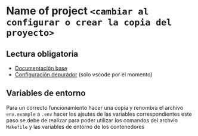# Name of project `<cambiar al configurar o crear la copia del proyecto>`

## Lectura obligatoria
 - [Documentación base](document/BOILERPLATE.md)
 - [Configuración depurador](document/DEBUG-CONF.md) (solo vscode por el momento) 


## Variables de entorno 
Para un correcto funcionamiento hacer una copia y renombra el archivo `env.example` a `.env`
hacer los ajsutes de las variables correspondientes este paso se debe de realizar para poder 
utilizar los comandos del archvio `Makefile` y las variables de entorno de los contenedores
